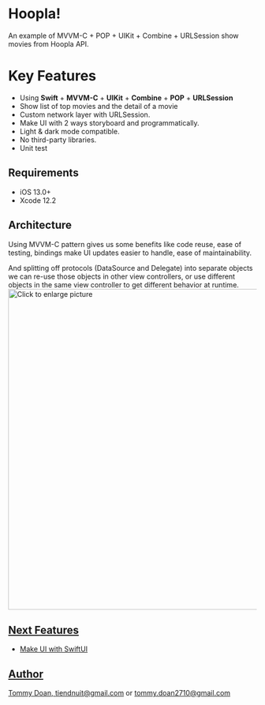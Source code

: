 # Hoopla!

An example of MVVM-C + POP + UIKit + Combine + URLSession show movies from Hoopla API.


# Key Features
-  Using **Swift** + **MVVM-C** + **UIKit** + **Combine** + **POP** + **URLSession**
-  Show list of top movies and the detail of a movie
-  Custom network layer with URLSession.
-  Make UI with 2 ways storyboard and programmatically.
-  Light & dark mode compatible.
-  No third-party libraries.
-  Unit test


## Requirements
-   iOS 13.0+
-   Xcode 12.2

## Architecture
Using MVVM-C pattern gives us some benefits like code reuse, ease of testing, bindings make UI updates easier to handle, ease of maintainability.

And splitting off protocols (DataSource and Delegate) into separate objects we can re-use those objects in other view controllers, or use different objects in the same view controller to get different behavior at runtime.
<a href="https://drive.google.com/uc?export=view&id=1qrEkNSqrtW3So7ySrn9P_S2mgBdWWFNu"><img src="https://drive.google.com/uc?export=view&id=1qrEkNSqrtW3So7ySrn9P_S2mgBdWWFNu" style="width: 650px; max-width: 100%; height: auto" title="Click to enlarge picture" />

## Next Features
- Make UI with SwiftUI

## Author
Tommy Doan, [tiendnuit@gmail.com](mailto:tiendnuit@gmail.com) or [tommy.doan2710@gmail.com](mailto:tommy.doan2710@gmail.com)
